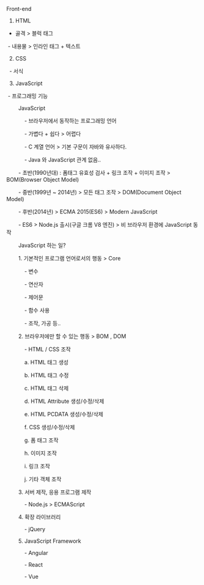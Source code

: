 Front-end

  
 1. HTML

- 골격 > 블럭 태그

 - 내용물 > 인라인 태그 + 텍스트

  

 2. CSS

  -  서식

  

  3. JavaScript

 -  프로그래밍 기능

  

        JavaScript

            - 브라우저에서 동작하는 프로그래밍 언어

            - 가볍다 + 쉽다 > 어렵다

            - C 계열 언어 > 기본 구문이 자바와 유사하다.

            - Java 와 JavaScript 관계 없음..

  

        - 초반(1990년대) : 폼태그 유효성 검사 + 링크 조작 + 이미지 조작 > BOM(Browser Object Model)

  

        - 중반(1999년 ~ 2014년) > 모든 태그 조작 > DOM(Document Object Model)

  

        - 후반(2014년) > ECMA 2015(ES6) > Modern JavaScript

  

        - ES6 > Node.js 출시(구글 크롬 V8 엔진) > 비 브라우저 환경에 JavaScript 동작

  
  
  

        JavaScript 하는 일?

        1. 기본적인 프로그램 언어로서의 행동 > Core

            - 변수

            - 연산자

            - 제어문

            - 함수 사용

            - 조작, 가공 등..

  

        2. 브라우저에만 할 수 있는 행동 > BOM , DOM

            - HTML / CSS 조작

            a. HTML 태그 생성

            b. HTML 태그 수정

            c. HTML 태그 삭제

            d. HTML Attribute 생성/수정/삭제

            e. HTML PCDATA 생성/수정/삭제

            f. CSS 생성/수정/삭제

            g. 폼 태그 조작

            h. 이미지 조작

            i. 링크 조작

            j. 기타 객체 조작

  

        3. 서버 제작, 응용 프로그램 제작

            - Node.js > ECMAScript

  
  

        4. 확장 라이브러리

            - jQuery

  

        5. JavaScript Framework

            - Angular

            - React

            - Vue